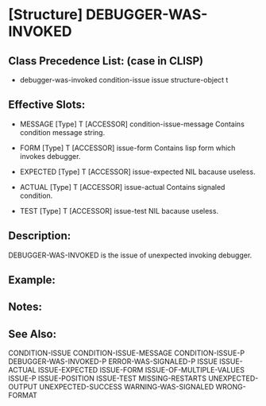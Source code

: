# [Structure] DEBUGGER-WAS-INVOKED

## Class Precedence List: (case in CLISP)

* debugger-was-invoked condition-issue issue structure-object t

## Effective Slots:

* MESSAGE [Type] T
[ACCESSOR] condition-issue-message
Contains condition message string.

* FORM [Type] T
[ACCESSOR] issue-form
Contains lisp form which invokes debugger.

* EXPECTED [Type] T
[ACCESSOR] issue-expected
NIL bacause useless.

* ACTUAL [Type] T
[ACCESSOR] issue-actual
Contains signaled condition.

* TEST [Type] T
[ACCESSOR] issue-test
NIL bacause useless.

## Description:
DEBUGGER-WAS-INVOKED is the issue of unexpected invoking debugger.

## Example:

## Notes:

## See Also:

CONDITION-ISSUE
CONDITION-ISSUE-MESSAGE
CONDITION-ISSUE-P
DEBUGGER-WAS-INVOKED-P
ERROR-WAS-SIGNALED-P
ISSUE
ISSUE-ACTUAL
ISSUE-EXPECTED
ISSUE-FORM
ISSUE-OF-MULTIPLE-VALUES
ISSUE-P
ISSUE-POSITION
ISSUE-TEST
MISSING-RESTARTS
UNEXPECTED-OUTPUT
UNEXPECTED-SUCCESS
WARNING-WAS-SIGNALED
WRONG-FORMAT
